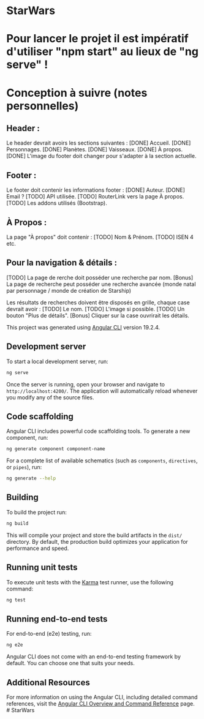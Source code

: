 # StarWars

# Pour lancer le projet il est impératif d'utiliser "npm start" au lieux de "ng serve" !

# Conception à suivre (notes personnelles)
## Header :
Le header devrait avoirs les sections suivantes :
 [DONE] Accueil.
 [DONE] Personnages.
 [DONE] Planètes.
 [DONE] Vaisseaux.
 [DONE] À propos.
 [DONE] L'image du footer doit changer pour s'adapter à la section actuelle.

## Footer :
Le footer doit contenir les informations footer :
 [DONE] Auteur.
 [DONE] Email ?
 [TODO] API utilisée.
 [TODO] RouterLink vers la page À propos.
 [TODO] Les addons utilisés (Bootstrap).

## À Propos :
La page "À propos" doit contenir :
[TODO] Nom & Prénom.
[TODO] ISEN 4 etc.


## Pour la navigation & détails :
[TODO] La page de rerche doit posséder une recherche par nom.
[Bonus] La page de recherche peut posséder une recherche avancée (monde natal par personnage / monde de création de Starship)

Les résultats de recherches doivent être disposés en grille, chaque case devrait avoir :
 [TODO] Le nom.
 [TODO] L'image si possible.
 [TODO] Un bouton "Plus de détails".
 [Bonus] Cliquer sur la case ouvrirait les détails.

This project was generated using [Angular CLI](https://github.com/angular/angular-cli) version 19.2.4.

## Development server

To start a local development server, run:

```bash
ng serve
```

Once the server is running, open your browser and navigate to `http://localhost:4200/`. The application will automatically reload whenever you modify any of the source files.

## Code scaffolding

Angular CLI includes powerful code scaffolding tools. To generate a new component, run:

```bash
ng generate component component-name
```

For a complete list of available schematics (such as `components`, `directives`, or `pipes`), run:

```bash
ng generate --help
```

## Building

To build the project run:

```bash
ng build
```

This will compile your project and store the build artifacts in the `dist/` directory. By default, the production build optimizes your application for performance and speed.

## Running unit tests

To execute unit tests with the [Karma](https://karma-runner.github.io) test runner, use the following command:

```bash
ng test
```

## Running end-to-end tests

For end-to-end (e2e) testing, run:

```bash
ng e2e
```

Angular CLI does not come with an end-to-end testing framework by default. You can choose one that suits your needs.

## Additional Resources

For more information on using the Angular CLI, including detailed command references, visit the [Angular CLI Overview and Command Reference](https://angular.dev/tools/cli) page.
#   S t a r W a r s 
 
 